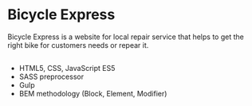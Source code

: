 # Bicycle Express

Bicycle Express is a website for local repair service that helps to get the right bike for customers needs or repear it.

##
* HTML5, CSS, JavaScript ES5
* SASS preprocessor
* Gulp
* BEM methodology (Block, Element, Modifier)
